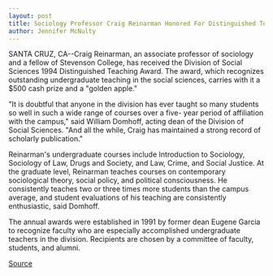 ```yaml
---
layout: post
title: Sociology Professor Craig Reinarman Honored For Distinguished Teaching In Social Sciences At UC Santa Cruz 
author: Jennifer McNulty
---
```


SANTA CRUZ, CA--Craig Reinarman, an associate professor of  sociology and a fellow of Stevenson College, has received the  Division of Social Sciences 1994 Distinguished Teaching Award. The  award, which recognizes outstanding undergraduate teaching in the  social sciences, carries with it a $500 cash prize and a "golden  apple."

"It is doubtful that anyone in the division has ever taught so  many students so well in such a wide range of courses over a five- year period of affiliation with the campus," said William Domhoff,  acting dean of the Division of Social Sciences. "And all the while,  Craig has maintained a strong record of scholarly publication."

Reinarman's undergraduate courses include Introduction to  Sociology, Sociology of Law, Drugs and Society, and Law, Crime, and  Social Justice. At the graduate level, Reinarman teaches courses on  contemporary sociological theory, social policy, and political  consciousness. He consistently teaches two or three times more  students than the campus average, and student evaluations of his  teaching are consistently enthusiastic, said Domhoff.

The annual awards were established in 1991 by former dean  Eugene Garcia to recognize faculty who are especially accomplished  undergraduate teachers in the division. Recipients are chosen by a  committee of faculty, students, and alumni.

[Source](http://www1.ucsc.edu/news_events/press_releases/archive/93-94/05-94/052794-Craig_Reinarman_win.html "Permalink to 052794-Craig_Reinarman_win")
